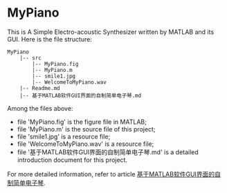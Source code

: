 # MyPiano

This is A Simple Electro-acoustic Synthesizer written by MATLAB and its GUI. Here is the file structure:

```
MyPiano
    |-- src
        |-- MyPiano.fig
        |-- MyPiano.m
        |-- smile1.jpg
        |-- WelcomeToMyPiano.wav
    |-- Readme.md
    |-- 基于MATLAB软件GUI界面的自制简单电子琴.md
```
Among the files above:
- file 'MyPiano.fig' is the figure file in MATLAB;
- file 'MyPiano.m' is the source file of this project;
- file 'smile1.jpg' is a resource file;
- file 'WelcomeToMyPiano.wav' is a resource file;
- file '基于MATLAB软件GUI界面的自制简单电子琴.md' is a detailed introduction document for this project. 

For more detailed information, refer to article [基于MATLAB软件GUI界面的自制简单电子琴](https://github.com/chentianyangWHU/MyPiano/blob/master/%E5%9F%BA%E4%BA%8EMATLAB%E8%BD%AF%E4%BB%B6GUI%E7%95%8C%E9%9D%A2%E7%9A%84%E8%87%AA%E5%88%B6%E7%AE%80%E5%8D%95%E7%94%B5%E5%AD%90%E7%90%B4.md).
